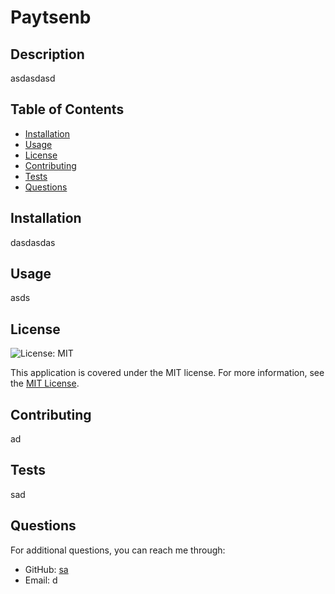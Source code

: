 
# Paytsenb

## Description
asdasdasd

## Table of Contents
- [Installation](#installation)
- [Usage](#usage)
- [License](#license)
- [Contributing](#contributing)
- [Tests](#tests)
- [Questions](#questions)

## Installation
dasdasdas

## Usage
asds


## License
![License: MIT](https://img.shields.io/badge/License-MIT-yellow.svg)

This application is covered under the MIT license. For more information, see the [MIT License](https://opensource.org/licenses/MIT).


## Contributing
ad

## Tests
sad

## Questions
For additional questions, you can reach me through:

- GitHub: [sa](https://github.com/sa)
- Email: d
